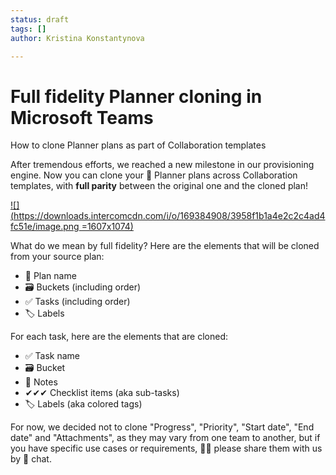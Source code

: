 ```yaml
---
status: draft
tags: []
author: Kristina Konstantynova

---
```

# **Full fidelity Planner cloning in Microsoft Teams**

How to clone Planner plans as part of Collaboration templates

After tremendous efforts, we reached a new milestone in our provisioning engine. Now you can clone your 📅 Planner plans across Collaboration templates, with **full parity** between the original one and the cloned plan!

[![](https://downloads.intercomcdn.com/i/o/169384908/3958f1b1a4e2c2c4ad4fc51e/image.png =1607x1074)](https://downloads.intercomcdn.com/i/o/169384908/3958f1b1a4e2c2c4ad4fc51e/image.png)

What do we mean by full fidelity? Here are the elements that will be cloned from your source plan:

* 📅 Plan name
* 🗃 Buckets (including order)
* ✅ Tasks (including order)
* 🏷 Labels

For each task, here are the elements that are cloned:

* ✅ Task name
* 🗃 Bucket
* 📝 Notes
* ✔✔✔ Checklist items (aka sub-tasks)
* 🏷 Labels (aka colored tags)

For now, we decided not to clone "Progress", "Priority", "Start date", "End date" and "Attachments", as they may vary from one team to another, but if you have specific use cases or requirements, 🙏🏼 please share them with us by 💬 chat.

# 